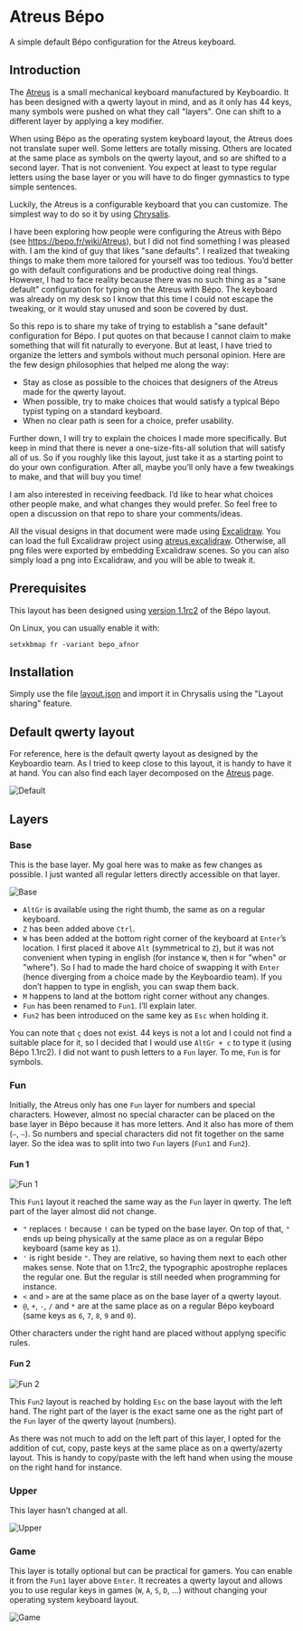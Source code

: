 # Atreus Bépo

A simple default Bépo configuration for the Atreus keyboard.

## Introduction

The [Atreus](https://www.kickstarter.com/projects/keyboardio/atreus) is a small mechanical keyboard manufactured by Keyboardio. It has been designed with a qwerty layout in mind, and as it only has 44 keys, many symbols were pushed on what they call "layers". One can shift to a different layer by applying a key modifier.

When using Bépo as the operating system keyboard layout, the Atreus does not translate super well. Some letters are totally missing. Others are located at the same place as symbols on the qwerty layout, and so are shifted to a second layer. That is not convenient. You expect at least to type regular letters using the base layer or you will have to do finger gymnastics to type simple sentences.

Luckily, the Atreus is a configurable keyboard that you can customize. The simplest way to do so it by using [Chrysalis](https://github.com/keyboardio/Chrysalis).

I have been exploring how people were configuring the Atreus with Bépo (see https://bepo.fr/wiki/Atreus), but I did not find something I was pleased with. I am the kind of guy that likes "sane defaults". I realized that tweaking things to make them more tailored for yourself was too tedious. You’d better go with default configurations and be productive doing real things. However, I had to face reality because there was no such thing as a "sane default" configuration for typing on the Atreus with Bépo. The keyboard was already on my desk so I know that this time I could not escape the tweaking, or it would stay unused and soon be covered by dust.

So this repo is to share my take of trying to establish a "sane default" configuration for Bépo. I put quotes on that because I cannot claim to make something that will fit naturally to everyone. But at least, I have tried to organize the letters and symbols without much personal opinion. Here are the few design philosophies that helped me along the way:
- Stay as close as possible to the choices that designers of the Atreus made for the qwerty layout.
- When possible, try to make choices that would satisfy a typical Bépo typist typing on a standard keyboard.
- When no clear path is seen for a choice, prefer usability.

Further down, I will try to explain the choices I made more specifically. But keep in mind that there is never a one-size-fits-all solution that will satisfy all of us. So if you roughly like this layout, just take it as a starting point to do your own configuration. After all, maybe you’ll only have a few tweakings to make, and that will buy you time!

I am also interested in receiving feedback. I’d like to hear what choices other people make, and what changes they would prefer. So feel free to open a discussion on that repo to share your comments/ideas.

All the visual designs in that document were made using [Excalidraw](https://excalidraw.com/). You can load the full Excalidraw project using [atreus.excalidraw](./atreus.excalidraw). Otherwise, all png files were exported by embedding Excalidraw scenes. So you can also simply load a png into Excalidraw, and you will be able to tweak it.

## Prerequisites

This layout has been designed using [version 1.1rc2](https://bepo.fr/wiki/Version_1.1rc2) of the Bépo layout.

On Linux, you can usually enable it with:

```
setxkbmap fr -variant bepo_afnor
```

## Installation

Simply use the file [layout.json](./layout.json) and import it in Chrysalis using the "Layout sharing" feature. 

## Default qwerty layout

For reference, here is the default qwerty layout as designed by the Keyboardio team. As I tried to keep close to this layout, it is handy to have it at hand. You can also find each layer decomposed on the [Atreus](https://www.kickstarter.com/projects/keyboardio/atreus) page.

![Default](./qwerty.png)

## Layers

### Base

This is the base layer. My goal here was to make as few changes as possible. I just wanted all regular letters directly accessible on that layer.

![Base](./layers/0-base.png)

- `AltGr` is available using the right thumb, the same as on a regular keyboard.
- `Z` has been added above `Ctrl`.
- `W` has been added at the bottom right corner of the keyboard at `Enter`’s location. I first placed it above `Alt` (symmetrical to `Z`), but it was not convenient when typing in english (for instance `W`, then `H` for "when" or "where"). So I had to made the hard choice of swapping it with `Enter` (hence diverging from a choice made by the Keyboardio team). If you don’t happen to type in english, you can swap them back.
- `M` happens to land at the bottom right corner without any changes.
- `Fun` has been renamed to `Fun1`. I’ll explain later.
- `Fun2` has been introduced on the same key as `Esc` when holding it.

You can note that `ç` does not exist. 44 keys is not a lot and I could not find a suitable place for it, so I decided that I would use `AltGr + c` to type it (using Bépo 1.1rc2). I did not want to push letters to a `Fun` layer. To me, `Fun` is for symbols.

### Fun

Initially, the Atreus only has one `Fun` layer for numbers and special characters. However, almost no special character can be placed on the base layer in Bépo because it has more letters. And it also has more of them (`–`, `—`). So numbers and special characters did not fit together on the same layer. So the idea was to split into two `Fun` layers (`Fun1` and `Fun2`).

#### Fun 1

![Fun 1](./layers/1-fun1.png)

This `Fun1` layout it reached the same way as the `Fun` layer in qwerty. The left part of the layer almost did not change.

- `"` replaces `!` because `!` can be typed on the base layer. On top of that, `"` ends up being physically at the same place as on a regular Bépo keyboard (same key as `1`).
- `'` is right beside `"`. They are relative, so having them next to each other makes sense. Note that on 1.1rc2, the typographic apostrophe replaces the regular one. But the regular is still needed when programming for instance.
- `<` and `>` are at the same place as on the base layer of a qwerty layout.
- `@`, `+`, `-`, `/` and `*` are at the same place as on a regular Bépo keyboard (same keys as `6`, `7`, `8`, `9` and `0`).

Other characters under the right hand are placed without applyng specific rules.

#### Fun 2

![Fun 2](./layers/3-fun2.png)

This `Fun2` layout is reached by holding `Esc` on the base layout with the left hand. The right part of the layer is the exact same one as the right part of the `Fun` layer of the qwerty layout (numbers).

As there was not much to add on the left part of this layer, I opted for the addition of cut, copy, paste keys at the same place as on a qwerty/azerty layout. This is handy to copy/paste with the left hand when using the mouse on the right hand for instance.

### Upper

This layer hasn’t changed at all.

![Upper](./layers/2-upper.png)

### Game

This layer is totally optional but can be practical for gamers. You can enable it from the `Fun1` layer above `Enter`. It recreates a qwerty layout and allows you to use regular keys in games (`W`, `A`, `S`, `D`, ...) without changing your operating system keyboard layout.

![Game](./layers/4-game.png)
